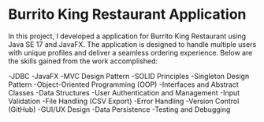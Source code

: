 # Burrito King Restaurant Application

In this project, I developed a  application for Burrito King Restaurant using Java SE 17 and JavaFX. The application is designed to handle multiple users with unique profiles and deliver a seamless ordering experience. Below are the skills gained from the work accomplished:

-JDBC
-JavaFX
-MVC Design Pattern
-SOLID Principles
-Singleton Design Pattern
-Object-Oriented Programming (OOP)
-Interfaces and Abstract Classes
-Data Structures
-User Authentication and Management
-Input Validation
-File Handling (CSV Export)
-Error Handling
-Version Control (GitHub)
-GUI/UX Design
-Data Persistence
-Testing and Debugging

